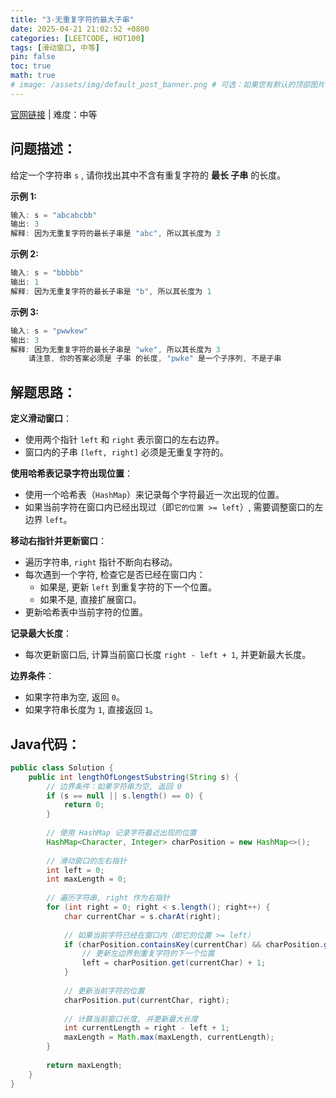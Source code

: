 ```yaml
---
title: "3-无重复字符的最大子串"
date: 2025-04-21 21:02:52 +0800
categories: [LEETCODE, HOT100]
tags: [滑动窗口, 中等]
pin: false
toc: true
math: true
# image: /assets/img/default_post_banner.png # 可选：如果您有默认的顶部图片, 取消注释并修改路径
---
```


[官网链接](https://leetcode.cn/problems/longest-substring-without-repeating-characters/) \| 难度：中等

## 问题描述：

给定一个字符串 `s` , 请你找出其中不含有重复字符的 **最长 子串** 的长度。

 

**示例 1:**

```java
输入: s = "abcabcbb"
输出: 3 
解释: 因为无重复字符的最长子串是 "abc", 所以其长度为 3
```

**示例 2:**

```java
输入: s = "bbbbb"
输出: 1
解释: 因为无重复字符的最长子串是 "b", 所以其长度为 1
```

**示例 3:**

```java
输入: s = "pwwkew"
输出: 3
解释: 因为无重复字符的最长子串是 "wke", 所以其长度为 3
    请注意, 你的答案必须是 子串 的长度, "pwke" 是一个子序列, 不是子串
```

## 解题思路：

**定义滑动窗口**：

- 使用两个指针 `left` 和 `right` 表示窗口的左右边界。
- 窗口内的子串 `[left, right]` 必须是无重复字符的。

**使用哈希表记录字符出现位置**：

- 使用一个哈希表（`HashMap`）来记录每个字符最近一次出现的位置。
- 如果当前字符在窗口内已经出现过（即`它的位置 >= left`）, 需要调整窗口的左边界 `left`。

**移动右指针并更新窗口**：

- 遍历字符串, `right` 指针不断向右移动。
- 每次遇到一个字符, 检查它是否已经在窗口内：
  - 如果是, 更新 `left` 到重复字符的下一个位置。
  - 如果不是, 直接扩展窗口。
- 更新哈希表中当前字符的位置。

**记录最大长度**：

- 每次更新窗口后, 计算当前窗口长度 `right - left + 1`, 并更新最大长度。

**边界条件**：

- 如果字符串为空, 返回 `0`。
- 如果字符串长度为 `1`, 直接返回 `1`。

## Java代码：

```java
public class Solution {
    public int lengthOfLongestSubstring(String s) {
        // 边界条件：如果字符串为空, 返回 0
        if (s == null || s.length() == 0) {
            return 0;
        }
        
        // 使用 HashMap 记录字符最近出现的位置
        HashMap<Character, Integer> charPosition = new HashMap<>();
        
        // 滑动窗口的左右指针
        int left = 0;
        int maxLength = 0;
        
        // 遍历字符串, right 作为右指针
        for (int right = 0; right < s.length(); right++) {
            char currentChar = s.charAt(right);
            
            // 如果当前字符已经在窗口内（即它的位置 >= left）
            if (charPosition.containsKey(currentChar) && charPosition.get(currentChar) >= left) {
                // 更新左边界到重复字符的下一个位置
                left = charPosition.get(currentChar) + 1;
            }
            
            // 更新当前字符的位置
            charPosition.put(currentChar, right);
            
            // 计算当前窗口长度, 并更新最大长度
            int currentLength = right - left + 1;
            maxLength = Math.max(maxLength, currentLength);
        }
        
        return maxLength;
    }
}
```

